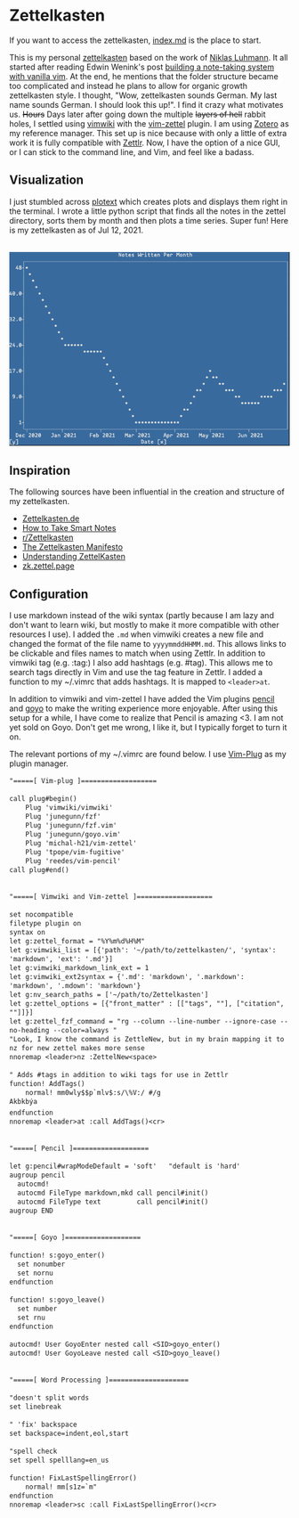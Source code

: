 # Zettelkasten

If you want to access the zettelkasten, [index.md](zettel/index.md) is the place to start. 

This is my personal [zettelkasten](https://en.wikipedia.org/wiki/Zettelkasten)
based on the work of [Niklas
Luhmann](https://en.wikipedia.org/wiki/Niklas_Luhmann). It all started after
reading Edwin Wenink's post [building a note-taking system with vanilla vim](https://www.edwinwenink.xyz/posts/42-vim_notetaking/). At the end, he
mentions that the folder structure became too complicated and instead he plans
to allow for organic growth zettelkasten style. I thought, "Wow, zettelkasten
sounds German. My last name sounds German. I should look this up!". I find it
crazy what motivates us. ~~Hours~~ Days later after going down the multiple
~~layers of hell~~ rabbit holes, I settled using
[vimwiki](https://github.com/vimwiki) with the
[vim-zettel](https://github.com/michal-h21/vim-zettel) plugin. I am using
[Zotero](https://www.zotero.org) as my reference manager. This set up is nice
because with only a little of extra work it is fully compatible with
[Zettlr](https://www.zettlr.com). Now, I have the option of a nice GUI, or I
can stick to the command line, and Vim, and feel like a badass.

## Visualization

I just stumbled across [plotext](https://github.com/piccolomo/plotext) which creates plots and displays them right in the terminal. I wrote a little python script that finds all the notes in the zettel directory, sorts them by month and then plots a time series. Super fun! Here is my zettelkasten as of Jul 12, 2021. 

<br>![zettelkasten plot](notes_per_month.png)<br>

## Inspiration

The following sources have been influential in the creation and structure of my zettelkasten.
* [Zettelkasten.de](https://zettelkasten.de)
* [How to Take Smart Notes](https://takesmartnotes.com)
* [r/Zettelkasten](https://www.reddit.com/r/Zettelkasten/)
* [The Zettelkasten Manifesto](https://www.youtube.com/watch?v=c5Tst3-zcWI)
* [Understanding ZettelKasten](https://medium.com/@ethomasv/understanding-zettelkasten-d0ca5bb1f80e)
* [zk.zettel.page](https://zk.zettel.page)


## Configuration

I use markdown instead of the wiki syntax (partly because I am lazy and don't
want to learn wiki, but mostly to make it more compatible with other resources
I use). I added the `.md` when vimwiki creates a new file and changed the
format of the file name to `yyyymmddHHMM.md`. This allows links to be clickable
and files names to match when using Zettlr. In addition to vimwiki tag (e.g.
:tag:) I also add hashtags (e.g. #tag). This allows me to search tags directly
in Vim and use the tag feature in Zettlr. I added a function to my ~/.vimrc
that adds hashtags. It is mapped to `<leader>at`.

In addition to vimwiki and vim-zettel I have added the Vim plugins [pencil](https://github.com/reedes/vim-pencil) and
[goyo](https:/github.com/junegunn/goyo.vim) to make the writing experience more enjoyable. After using this setup for a while, I have come to realize that Pencil is amazing <3. I am not yet sold on Goyo. Don't get me wrong, I like it, but I typically forget to turn it on.

The relevant portions of my ~/.vimrc are found below. I use [Vim-Plug](https://github.com/junegunn/vim-plug) as my plugin manager.

```vim
"=====[ Vim-plug ]===================

call plug#begin()
    Plug 'vimwiki/vimwiki'
    Plug 'junegunn/fzf'
    Plug 'junegunn/fzf.vim'
    Plug 'junegunn/goyo.vim'
    Plug 'michal-h21/vim-zettel'
    Plug 'tpope/vim-fugitive'
    Plug 'reedes/vim-pencil'
call plug#end()


"=====[ Vimwiki and Vim-zettel ]===================

set nocompatible
filetype plugin on
syntax on
let g:zettel_format = "%Y%m%d%H%M"
let g:vimwiki_list = [{'path': '~/path/to/zettelkasten/', 'syntax': 'markdown', 'ext': '.md'}]
let g:vimwiki_markdown_link_ext = 1
let g:vimwiki_ext2syntax = {'.md': 'markdown', '.markdown': 'markdown', '.mdown': 'markdown'}
let g:nv_search_paths = ['~/path/to/Zettelkasten']
let g:zettel_options = [{"front_matter" : [["tags", ""], ["citation", ""]]}]
let g:zettel_fzf_command = "rg --column --line-number --ignore-case --no-heading --color=always "
"Look, I know the command is ZettleNew, but in my brain mapping it to nz for new zettel makes more sense
nnoremap <leader>nz :ZettelNew<space>

" Adds #tags in addition to wiki tags for use in Zettlr
function! AddTags()
    normal! mm0wly$$p`mlv$:s/\%V:/ #/g
Akbkbýa
endfunction
nnoremap <leader>at :call AddTags()<cr>


"=====[ Pencil ]===================

let g:pencil#wrapModeDefault = 'soft'   "default is 'hard'
augroup pencil
  autocmd!
  autocmd FileType markdown,mkd call pencil#init()
  autocmd FileType text         call pencil#init()
augroup END


"=====[ Goyo ]===================

function! s:goyo_enter()
  set nonumber
  set nornu
endfunction

function! s:goyo_leave()
  set number
  set rnu
endfunction

autocmd! User GoyoEnter nested call <SID>goyo_enter()
autocmd! User GoyoLeave nested call <SID>goyo_leave()


"=====[ Word Processing ]====================

"doesn't split words
set linebreak 

" 'fix' backspace
set backspace=indent,eol,start

"spell check
set spell spelllang=en_us

function! FixLastSpellingError()
    normal! mm[s1z=`m"
endfunction
nnoremap <leader>sc :call FixLastSpellingError()<cr>

```
